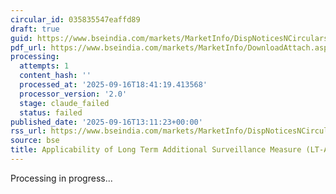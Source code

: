 ```yaml
---
circular_id: 035835547eaffd89
draft: true
guid: https://www.bseindia.com/markets/MarketInfo/DispNoticesNCirculars.aspx?Noticeid={955865B5-EDA1-4F3E-9B4C-C241D994FB18}&noticeno=20250916-65&dt=09/16/2025&icount=65&totcount=79&flag=0
pdf_url: https://www.bseindia.com/markets/MarketInfo/DownloadAttach.aspx?id=20250916-65&attachedId=a44f6b49-2ab9-4fd2-b19a-abf0701e9d65
processing:
  attempts: 1
  content_hash: ''
  processed_at: '2025-09-16T18:41:19.413568'
  processor_version: '2.0'
  stage: claude_failed
  status: failed
published_date: '2025-09-16T13:11:23+00:00'
rss_url: https://www.bseindia.com/markets/MarketInfo/DispNoticesNCirculars.aspx?Noticeid={955865B5-EDA1-4F3E-9B4C-C241D994FB18}&noticeno=20250916-65&dt=09/16/2025&icount=65&totcount=79&flag=0
source: bse
title: Applicability of Long Term Additional Surveillance Measure (LT-ASM)
---
```


Processing in progress...